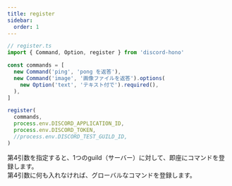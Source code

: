 ```yaml
---
title: register
sidebar:
  order: 1
---
```


```ts "register"
// register.ts
import { Command, Option, register } from 'discord-hono'

const commands = [
  new Command('ping', 'pong を返答'),
  new Command('image', '画像ファイルを返答').options(
    new Option('text', 'テキスト付で').required(),
  ),
]

register(
  commands,
  process.env.DISCORD_APPLICATION_ID,
  process.env.DISCORD_TOKEN,
  //process.env.DISCORD_TEST_GUILD_ID,
)
```

第4引数を指定すると、1つのguild（サーバー）に対して、即座にコマンドを登録します。  
第4引数に何も入れなければ、グローバルなコマンドを登録します。
